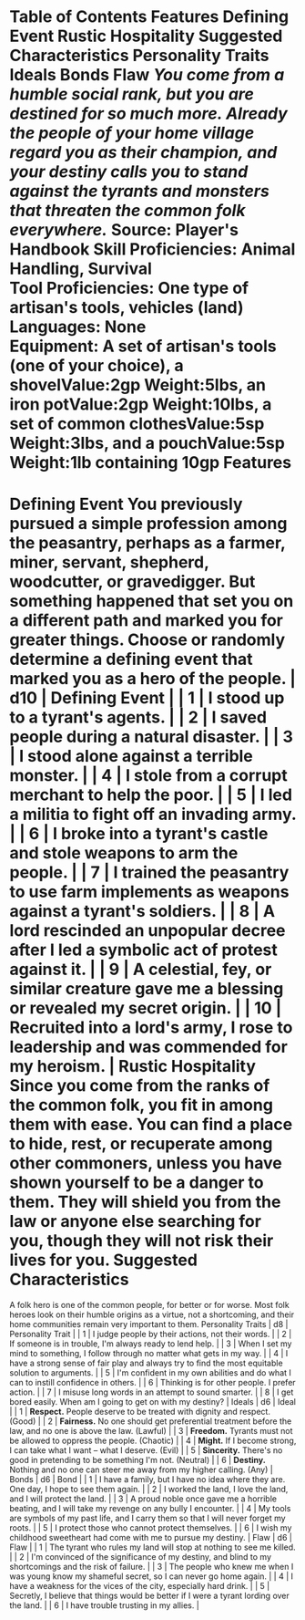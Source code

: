 Table of Contents
Features
Defining Event
Rustic Hospitality
Suggested Characteristics
Personality Traits
Ideals
Bonds
Flaw
***You come from a humble social rank, but you are destined for so much more. Already the people of your home village regard you as their champion, and your destiny calls you to stand against the tyrants and monsters that threaten the common folk everywhere.***
Source: Player's Handbook
**Skill Proficiencies:** Animal Handling, Survival  
**Tool Proficiencies:** One type of artisan's tools, vehicles (land)  
**Languages:** None  
**Equipment:** A set of artisan's tools (one of your choice), a shovelValue:2gp Weight:5lbs, an iron potValue:2gp Weight:10lbs, a set of common clothesValue:5sp Weight:3lbs, and a pouchValue:5sp Weight:1lb containing 10gp
Features
========
Defining Event
You previously pursued a simple profession among the peasantry, perhaps as a farmer, miner, servant, shepherd, woodcutter, or gravedigger. But something happened that set you on a different path and marked you for greater things. Choose or randomly determine a defining event that marked you as a hero of the people.
| d10 | Defining Event |
| 1 | I stood up to a tyrant's agents. |
| 2 | I saved people during a natural disaster. |
| 3 | I stood alone against a terrible monster. |
| 4 | I stole from a corrupt merchant to help the poor. |
| 5 | I led a militia to fight off an invading army. |
| 6 | I broke into a tyrant's castle and stole weapons to arm the people. |
| 7 | I trained the peasantry to use farm implements as weapons against a tyrant's soldiers. |
| 8 | A lord rescinded an unpopular decree after I led a symbolic act of protest against it. |
| 9 | A celestial, fey, or similar creature gave me a blessing or revealed my secret origin. |
| 10 | Recruited into a lord's army, I rose to leadership and was commended for my heroism. |
Rustic Hospitality
Since you come from the ranks of the common folk, you fit in among them with ease. You can find a place to hide, rest, or recuperate among other commoners, unless you have shown yourself to be a danger to them. They will shield you from the law or anyone else searching for you, though they will not risk their lives for you.
Suggested Characteristics
=========================
A folk hero is one of the common people, for better or for worse. Most folk heroes look on their humble origins as a virtue, not a shortcoming, and their home communities remain very important to them.
Personality Traits
| d8 | Personality Trait |
| 1 | I judge people by their actions, not their words. |
| 2 | If someone is in trouble, I'm always ready to lend help. |
| 3 | When I set my mind to something, I follow through no matter what gets in my way. |
| 4 | I have a strong sense of fair play and always try to find the most equitable solution to arguments. |
| 5 | I'm confident in my own abilities and do what I can to instill confidence in others. |
| 6 | Thinking is for other people. I prefer action. |
| 7 | I misuse long words in an attempt to sound smarter. |
| 8 | I get bored easily. When am I going to get on with my destiny? |
Ideals
| d6 | Ideal |
| 1 | **Respect.** People deserve to be treated with dignity and respect. (Good) |
| 2 | **Fairness.** No one should get preferential treatment before the law, and no one is above the law. (Lawful) |
| 3 | **Freedom.** Tyrants must not be allowed to oppress the people. (Chaotic) |
| 4 | **Might.** If I become strong, I can take what I want – what I deserve. (Evil) |
| 5 | **Sincerity.** There's no good in pretending to be something I'm not. (Neutral) |
| 6 | **Destiny.** Nothing and no one can steer me away from my higher calling. (Any) |
Bonds
| d6 | Bond |
| 1 | I have a family, but I have no idea where they are. One day, I hope to see them again. |
| 2 | I worked the land, I love the land, and I will protect the land. |
| 3 | A proud noble once gave me a horrible beating, and I will take my revenge on any bully I encounter. |
| 4 | My tools are symbols of my past life, and I carry them so that I will never forget my roots. |
| 5 | I protect those who cannot protect themselves. |
| 6 | I wish my childhood sweetheart had come with me to pursue my destiny. |
Flaw
| d6 | Flaw |
| 1 | The tyrant who rules my land will stop at nothing to see me killed. |
| 2 | I'm convinced of the significance of my destiny, and blind to my shortcomings and the risk of failure. |
| 3 | The people who knew me when I was young know my shameful secret, so I can never go home again. |
| 4 | I have a weakness for the vices of the city, especially hard drink. |
| 5 | Secretly, I believe that things would be better if I were a tyrant lording over the land. |
| 6 | I have trouble trusting in my allies. |